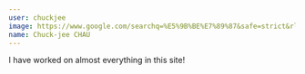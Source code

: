 ```yaml
---
user: chuckjee
image: https://www.google.com/searchq=%E5%9B%BE%E7%89%87&safe=strict&rlz=1C5CHFA_enHK844HK845&sxsrf=ALeKk01Wbyx1pyNNsAKrQOj4Fo9YBnqh2Q:1588440651362&tbm=isch&source=iu&ictx=1&fir=vQjlM9KtkGsb_M%253A%252CJeaDEV9l4RQZhM%252C_&vet=1&usg=AI4_-kSA-VL2XZ_8hjhhKJBNbxX7s4O8Kg&sa=X&ved=2ahUKEwjjqZXG2pXpAhWQv5QKHe-OB0wQ9QEwAHoECAoQEg#imgrc=vQjlM9KtkGsb_M
name: Chuck-jee CHAU
---
```

I have worked on almost everything in this site!
